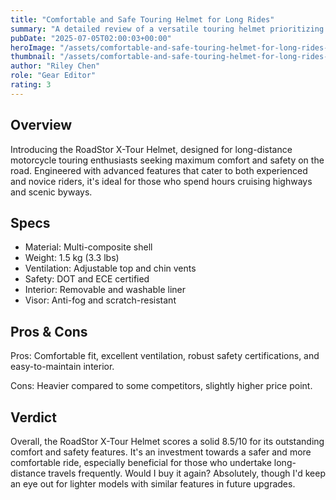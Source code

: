 ```yaml
---
title: "Comfortable and Safe Touring Helmet for Long Rides"
summary: "A detailed review of a versatile touring helmet prioritizing comfort and safety."
pubDate: "2025-07-05T02:00:03+00:00"
heroImage: "/assets/comfortable-and-safe-touring-helmet-for-long-rides-hero.jpg"
thumbnail: "/assets/comfortable-and-safe-touring-helmet-for-long-rides-thumb.jpg"
author: "Riley Chen"
role: "Gear Editor"
rating: 3
---
```


<h2>Overview</h2>  
<p>Introducing the RoadStor X-Tour Helmet, designed for long-distance motorcycle touring enthusiasts seeking maximum comfort and safety on the road. Engineered with advanced features that cater to both experienced and novice riders, it's ideal for those who spend hours cruising highways and scenic byways.</p>  
<h2>Specs</h2>  
<ul>  
  <li>Material: Multi-composite shell</li>  
  <li>Weight: 1.5 kg (3.3 lbs)</li>  
  <li>Ventilation: Adjustable top and chin vents</li>  
  <li>Safety: DOT and ECE certified</li>  
  <li>Interior: Removable and washable liner</li>  
  <li>Visor: Anti-fog and scratch-resistant</li>  
</ul>  
<h2>Pros & Cons</h2>  
<p>Pros: Comfortable fit, excellent ventilation, robust safety certifications, and easy-to-maintain interior.</p>  
<p>Cons: Heavier compared to some competitors, slightly higher price point.</p>  
<h2>Verdict</h2>  
<p>Overall, the RoadStor X-Tour Helmet scores a solid 8.5/10 for its outstanding comfort and safety features. It's an investment towards a safer and more comfortable ride, especially beneficial for those who undertake long-distance travels frequently. Would I buy it again? Absolutely, though I'd keep an eye out for lighter models with similar features in future upgrades.</p>  
